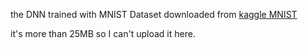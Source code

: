 the DNN trained with MNIST Dataset downloaded from [kaggle MNIST](www.kaggle.com) 

it's more than 25MB so I can't upload it here.
